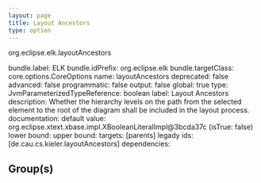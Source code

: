 ```yaml
---
layout: page
title: Layout Ancestors
type: option
---
```

org.eclipse.elk.layoutAncestors

bundle.label: ELK
bundle.idPrefix: org.eclipse.elk
bundle.targetClass: core.options.CoreOptions
name: layoutAncestors
deprecated: false
advanced: false
programmatic: false
output: false
global: true
type: JvmParameterizedTypeReference: boolean
label: Layout Ancestors
description: Whether the hierarchy levels on the path from the selected element to the root of the
		diagram shall be included in the layout process.
documentation: 
default value: org.eclipse.xtext.xbase.impl.XBooleanLiteralImpl@3bcda37c (isTrue: false)
lower bound: 
upper bound: 
targets: [parents]
legady ids: [de.cau.cs.kieler.layoutAncestors]
dependencies:

## Group(s)


